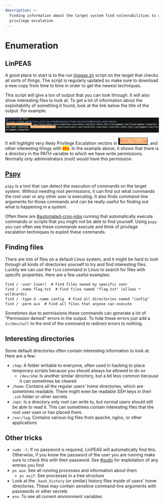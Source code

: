 ```yaml
---
description: >-
  Finding information about the target system find vulnerabilities to allow
  privilege escalation
---
```


# Enumeration

## LinPEAS

A good place to start is to the run [linpeas.sh](https://github.com/carlospolop/PEASS-ng/tree/master/linPEAS) script on the target that checks all sorts of things. The script is regularly updated so make sure to download a new copy from time to time in order to get the newest techniques.&#x20;

This script will give a ton of output that you can look through. It will also show interesting files to look at. To get a lot of information about the exploitability of something it found, look at the link below the title of the output. For example:

![Example of linpeas.sh output](<../../.gitbook/assets/image (35).png>)

It will highlight very likely Privilege Escalation vectors in ![](<../../.gitbook/assets/image (6) (1) (1) (1).png>), and other interesting things with <mark style="color:red;">**`RED`**</mark>. In the example above, it shows that there is a directory in the PATH variable to which we have write permissions. Normally only administrators (root) would have this permission.&#x20;

## [Pspy](https://github.com/DominicBreuker/pspy)

`pspy` is a tool that can detect the execution of commands on the target system. Without needing root permissions, it can find out what commands the root user or any other user is executing. It also finds command-line arguments for those commands and can be really useful for finding out what is happening in a system.&#x20;

Often there are [#automated-cron-jobs](command-triggers.md#automated-cron-jobs "mention") running that automatically execute commands or scripts that you might not be able to find yourself. Using `pspy` you can often see these commands execute and think of privilege escalation techniques to exploit these commands.&#x20;

## Finding files

There are lots of files on a default Linux system, and it might be hard to look through all kinds of directories yourself to try and find interesting files. Luckily we can use the `find` command in Linux to search for files with specific properties. Here are a few useful examples:

```shell
find / -user [user]  # Find files owned by specific user
find / -name flag.txt  # Find files named "flag.txt" (allows * wildcards)
find / -type d -name config  # Find all directories named "config"
find / -perm a=x  # Find all files that anyone can execute
```

Sometimes due to permissions these commands can generate a lot of "Permission denied" errors in the output. To hide these errors just add a `2>/dev/null` to the end of the command to redirect errors to nothing.&#x20;

## Interesting directories

Some default directories often contain interesting information to look at. Here are a few:

* `/tmp`: A folder writable to everyone, often used in hacking to place temporary scripts because you should always be allowed to do so
  * `/dev/shm`: Is another similar directory, but a bit less common because it can sometimes be cleared
* `/home`: Contains all the regular users' home directories, which are sometimes readable. There might even be readable SSH keys in their `.ssh` folder or other secrets
* `/opt`: Is a directory only root can write to, but normal users should still be able to read it. This can sometimes contain interesting files that the root user uses or has placed there.&#x20;
* `/var/log`: Contains various log files from apache, nginx, or other applications

## Other tricks

* `sudo -l`: If no password is required, LinPEAS will automatically find this. Otherwise, if you know the password of the user you are running make sure to check this with their password. See [#sudo](command-triggers.md#sudo "mention") for exploitation of any entries you find
* `ps aux`: See all running processes and information about them
  * `ps axjf`: See processes in a tree structure
* Look at the `.bash_history` (or similar) history files inside of users' home directories. These may contain sensitive command-line arguments with passwords or other secrets
* `env`: To see all current environment variables
